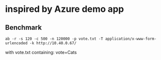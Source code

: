 # inspired by Azure demo app

## Benchmark
```shell script
ab -r -s 120 -c 500 -n 120000 -p vote.txt -T application/x-www-form-urlencoded -k http://10.40.0.67/ 
```

with vote.txt containing: vote=Cats